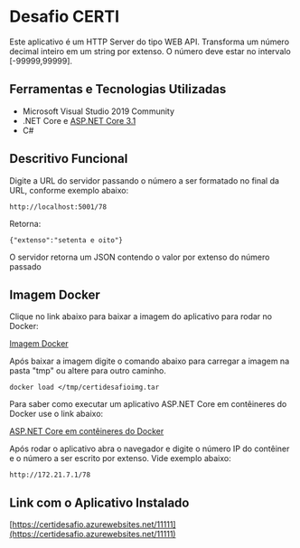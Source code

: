# Desafio CERTI
Este aplicativo é um HTTP Server do tipo WEB API.
Transforma um número decimal inteiro em um string por extenso.
O número deve estar no intervalo [-99999,99999].

## Ferramentas e Tecnologias Utilizadas

- Microsoft Visual Studio 2019 Community
- .NET Core e [ASP.NET Core 3.1](https://github.com/aspnet/AspNetCore.Docs)
- C#

## Descritivo Funcional

Digite a URL do servidor passando o número a ser formatado no final da URL, conforme exemplo abaixo:

```console
http://localhost:5001/78
```
Retorna:
```console
{"extenso":"setenta e oito"}
```
O servidor retorna um JSON contendo o valor por extenso do número passado

## Imagem Docker

Clique no link abaixo para baixar a imagem do aplicativo para rodar no Docker:

[Imagem Docker](https://1drv.ms/u/s!AqDuCVVT4S07k2cEinuqaL0ajV2H?e=vfHALq)

Após baixar a imagem digite o comando abaixo para carregar a imagem na pasta "tmp" ou altere para outro caminho.
```console
docker load </tmp/certidesafioimg.tar
```

Para saber como executar um aplicativo ASP.NET Core em contêineres do Docker use o link abaixo:

[ASP.NET Core em contêineres do Docker](https://docs.microsoft.com/pt-br/aspnet/core/host-and-deploy/docker/building-net-docker-images?view=aspnetcore-3.1)

Após rodar o aplicativo abra o navegador e digite o número IP do contêiner e o número a ser escrito por extenso. Vide exemplo abaixo:

```console
http://172.21.7.1/78
```

## Link com o Aplicativo Instalado

[https://certidesafio.azurewebsites.net/11111](https://certidesafio.azurewebsites.net/11111)
